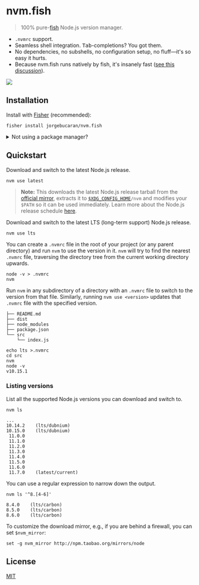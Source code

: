 # nvm.fish

> 100% pure-<a href="https://fishshell.com" title="friendly interactive shell">fish</a> Node.js version manager.

- `.nvmrc` support.
- Seamless shell integration. <kbd>Tab</kbd>-completions? You got them.
- No dependencies, no subshells, no configuration setup, no fluff—it's so easy it hurts.
- Because nvm.fish runs natively by fish, it's insanely fast ([see this discussion](https://github.com/jorgebucaran/fish-nvm/issues/82)).

![](https://gistcdn.githack.com/jorgebucaran/00f6d3f301483a01a00e836eb17a2b3e/raw/26625256b5e5ccb632f990727db70055ae24e584/nvm.fish.svg)

## Installation

Install with [Fisher](https://github.com/jorgebucaran/fisher) (recommended):

```console
fisher install jorgebucaran/nvm.fish
```

<details>
<summary>Not using a package manager?</summary>

###

Copy [`conf.d/nvm.fish`](conf.d/nvm.fish), [`functions/nvm.fish`](functions/nvm.fish), and [`completions/nvm.fish`](completions/nvm.fish) to your fish configuration directory preserving the directory structure.

```fish
set -q XDG_CONFIG_HOME; or set XDG_CONFIG_HOME ~/.config

for i in conf.d functions completions
  curl https://git.io/$i.nvm.fish --create-dirs -sLo $XDG_CONFIG_HOME/fish/$i/nvm.fish
end
```

To uninstall nvm, just run:

```
rm -f $XDG_CONFIG_HOME/fish/{conf.d,functions,completions}/nvm.fish && emit nvm_uninstall
```

</details>

## Quickstart

Download and switch to the latest Node.js release.

```console
nvm use latest
```

> **Note:** This downloads the latest Node.js release tarball from the [official mirror](https://nodejs.org/dist), extracts it to <code>[\$XDG_CONFIG_HOME](https://specifications.freedesktop.org/basedir-spec/basedir-spec-latest.html#variables)/nvm</code> and modifies your `$PATH` so it can be used immediately. Learn more about the Node.js release schedule [here](https://github.com/nodejs/Release).

Download and switch to the latest LTS (long-term support) Node.js release.

```console
nvm use lts
```

You can create a `.nvmrc` file in the root of your project (or any parent directory) and run `nvm` to use the version in it. `nvm` will try to find the nearest `.nvmrc` file, traversing the directory tree from the current working directory upwards.

```console
node -v > .nvmrc
nvm
```

Run `nvm` in any subdirectory of a directory with an `.nvmrc` file to switch to the version from that file. Similarly, running `nvm use <version>` updates that `.nvmrc` file with the specified version.

```console
├── README.md
├── dist
├── node_modules
├── package.json
└── src
    └── index.js
```

```console
echo lts >.nvmrc
cd src
nvm
node -v
v10.15.1
```

### Listing versions

List all the supported Node.js versions you can download and switch to.

```console
nvm ls
```

```console
...
10.14.2    (lts/dubnium)
10.15.0    (lts/dubnium)
 11.0.0
 11.1.0
 11.2.0
 11.3.0
 11.4.0
 11.5.0
 11.6.0
 11.7.0    (latest/current)
```

You can use a regular expression to narrow down the output.

```console
nvm ls '^8.[4-6]'
```

```console
8.4.0    (lts/carbon)
8.5.0    (lts/carbon)
8.6.0    (lts/carbon)
```

To customize the download mirror, e.g., if you are behind a firewall, you can set `$nvm_mirror`:

```console
set -g nvm_mirror http://npm.taobao.org/mirrors/node
```

## License

[MIT](LICENSE.md)
